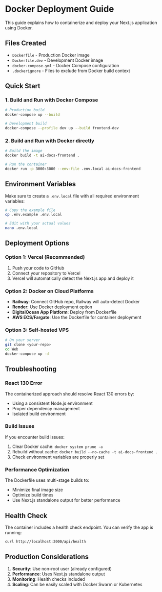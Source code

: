 # Docker Deployment Guide

This guide explains how to containerize and deploy your Next.js application using Docker.

## Files Created

- `Dockerfile` - Production Docker image
- `Dockerfile.dev` - Development Docker image
- `docker-compose.yml` - Docker Compose configuration
- `.dockerignore` - Files to exclude from Docker build context

## Quick Start

### 1. Build and Run with Docker Compose

```bash
# Production build
docker-compose up --build

# Development build
docker-compose --profile dev up --build frontend-dev
```

### 2. Build and Run with Docker directly

```bash
# Build the image
docker build -t ai-docs-frontend .

# Run the container
docker run -p 3000:3000 --env-file .env.local ai-docs-frontend
```

## Environment Variables

Make sure to create a `.env.local` file with all required environment variables:

```bash
# Copy the example file
cp .env.example .env.local

# Edit with your actual values
nano .env.local
```

## Deployment Options

### Option 1: Vercel (Recommended)

1. Push your code to GitHub
2. Connect your repository to Vercel
3. Vercel will automatically detect the Next.js app and deploy it

### Option 2: Docker on Cloud Platforms

- **Railway**: Connect GitHub repo, Railway will auto-detect Docker
- **Render**: Use Docker deployment option
- **DigitalOcean App Platform**: Deploy from Dockerfile
- **AWS ECS/Fargate**: Use the Dockerfile for container deployment

### Option 3: Self-hosted VPS

```bash
# On your server
git clone <your-repo>
cd Web
docker-compose up -d
```

## Troubleshooting

### React 130 Error

The containerized approach should resolve React 130 errors by:

- Using a consistent Node.js environment
- Proper dependency management
- Isolated build environment

### Build Issues

If you encounter build issues:

1. Clear Docker cache: `docker system prune -a`
2. Rebuild without cache: `docker build --no-cache -t ai-docs-frontend .`
3. Check environment variables are properly set

### Performance Optimization

The Dockerfile uses multi-stage builds to:

- Minimize final image size
- Optimize build times
- Use Next.js standalone output for better performance

## Health Check

The container includes a health check endpoint. You can verify the app is running:

```bash
curl http://localhost:3000/api/health
```

## Production Considerations

1. **Security**: Use non-root user (already configured)
2. **Performance**: Uses Next.js standalone output
3. **Monitoring**: Health checks included
4. **Scaling**: Can be easily scaled with Docker Swarm or Kubernetes
